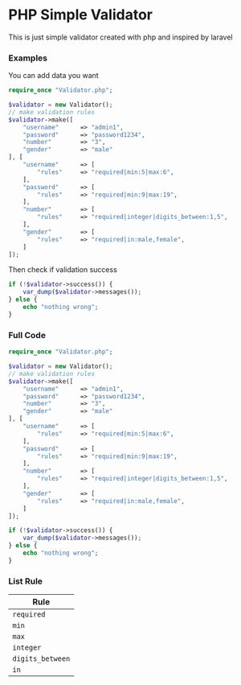# PHP Simple Validator
This is just simple validator created with php and inspired by laravel

### Examples
You can add data you want

```php
require_once "Validator.php";

$validator = new Validator();
// make validation rules
$validator->make([
    "username"      => "admin1",
    "password"      => "password1234",
    "number"        => "3",
    "gender"        => "male"
], [
    "username"      => [
        "rules"     => "required|min:5|max:6",
    ],
    "password"      => [
        "rules"     => "required|min:9|max:19",
    ],
    "number"        => [
        "rules"     => "required|integer|digits_between:1,5",
    ],
    "gender"        => [
        "rules"     => "required|in:male,female",
    ]
]);
```

Then check if validation success
```php
if (!$validator->success()) {
    var_dump($validator->messages());
} else {
    echo "nothing wrong";
}
```

### Full Code
```php
require_once "Validator.php";

$validator = new Validator();
// make validation rules
$validator->make([
    "username"      => "admin1",
    "password"      => "password1234",
    "number"        => "3",
    "gender"        => "male"
], [
    "username"      => [
        "rules"     => "required|min:5|max:6",
    ],
    "password"      => [
        "rules"     => "required|min:9|max:19",
    ],
    "number"        => [
        "rules"     => "required|integer|digits_between:1,5",
    ],
    "gender"        => [
        "rules"     => "required|in:male,female",
    ]
]);

if (!$validator->success()) {
    var_dump($validator->messages());
} else {
    echo "nothing wrong";
}
```

### List Rule

| Rule              |
| ----------------- | 
| `required`        | 
| `min`             | 
| `max`             | 
| `integer`         | 
| `digits_between`  | 
| `in`              |
